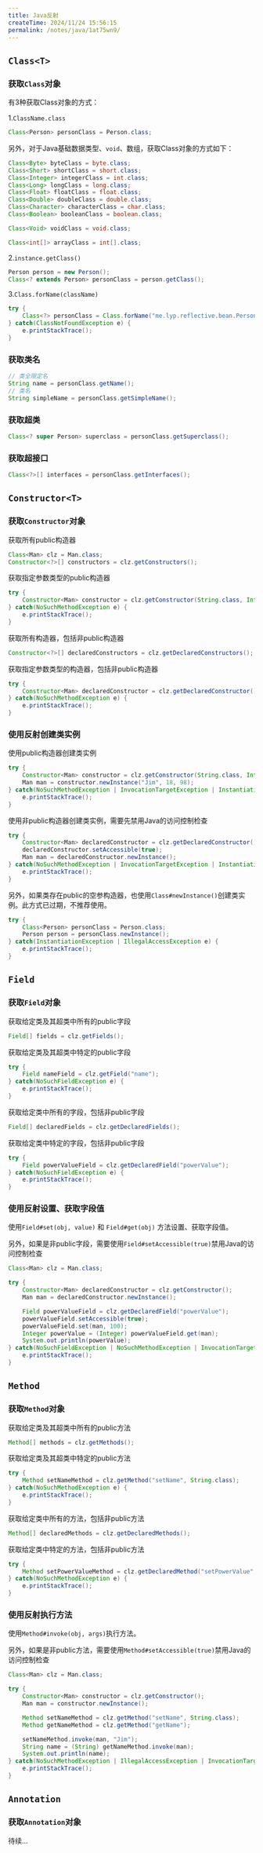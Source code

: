 ```yaml
---
title: Java反射
createTime: 2024/11/24 15:56:15
permalink: /notes/java/1at75wn9/
---
```

## `Class<T>`

### 获取`Class`对象

有3种获取Class对象的方式：

1.`ClassName.class`

```java
Class<Person> personClass = Person.class;
```

另外，对于Java基础数据类型、`void`、数组，获取Class对象的方式如下：

```java
Class<Byte> byteClass = byte.class;
Class<Short> shortClass = short.class;
Class<Integer> integerClass = int.class;
Class<Long> longClass = long.class;
Class<Float> floatClass = float.class;
Class<Double> doubleClass = double.class;
Class<Character> characterClass = char.class;
Class<Boolean> booleanClass = boolean.class;

Class<Void> voidClass = void.class;

Class<int[]> arrayClass = int[].class;
```

2.`instance.getClass()`

```java
Person person = new Person();
Class<? extends Person> personClass = person.getClass();
```

3.`Class.forName(className)`

```java
try {
    Class<?> personClass = Class.forName("me.lyp.reflective.bean.Person");
} catch(ClassNotFoundException e) {
    e.printStackTrace();
}
```

### 获取类名

```java
// 类全限定名
String name = personClass.getName();
// 类名
String simpleName = personClass.getSimpleName();
```

### 获取超类

```java
Class<? super Person> superclass = personClass.getSuperclass();
```

### 获取超接口

```java
Class<?>[] interfaces = personClass.getInterfaces();
```

## `Constructor<T>`

### 获取`Constructor`对象

获取所有public构造器

```java
Class<Man> clz = Man.class;
Constructor<?>[] constructors = clz.getConstructors();
```

获取指定参数类型的public构造器

```java
try {
    Constructor<Man> constructor = clz.getConstructor(String.class, Integer.class, Integer.class);
} catch(NoSuchMethodException e) {
    e.printStackTrace();
}
```

获取所有构造器，包括非public构造器

```java
Constructor<?>[] declaredConstructors = clz.getDeclaredConstructors();
```

获取指定参数类型的构造器，包括非public构造器

```java
try {
    Constructor<Man> declaredConstructor = clz.getDeclaredConstructor();
} catch(NoSuchMethodException e) {
    e.printStackTrace();
}
```

### 使用反射创建类实例

使用public构造器创建类实例

```java
try {
    Constructor<Man> constructor = clz.getConstructor(String.class, Integer.class, Integer.class);
    Man man = constructor.newInstance("Jim", 18, 98);
} catch(NoSuchMethodException | InvocationTargetException | InstantiationException | IllegalAccessException e) {
    e.printStackTrace();
}
```

使用非public构造器创建类实例，需要先禁用Java的访问控制检查

```java
try {
    Constructor<Man> declaredConstructor = clz.getDeclaredConstructor();
    declaredConstructor.setAccessible(true);
    Man man = declaredConstructor.newInstance();
} catch(NoSuchMethodException | InvocationTargetException | InstantiationException | IllegalAccessException e) {
    e.printStackTrace();
}
```

另外，如果类存在public的空参构造器，也使用`Class#newInstance()`创建类实例。此方式已过期，不推荐使用。

```java
try {
    Class<Person> personClass = Person.class;
    Person person = personClass.newInstance();
} catch(InstantiationException | IllegalAccessException e) {
    e.printStackTrace();
}
```

## `Field`

### 获取`Field`对象

获取给定类及其超类中所有的public字段

```java
Field[] fields = clz.getFields();
```

获取给定类及其超类中特定的public字段

```java
try {
    Field nameField = clz.getField("name");
} catch(NoSuchFieldException e) {
    e.printStackTrace();
}
```

获取给定类中所有的字段，包括非public字段

```java
Field[] declaredFields = clz.getDeclaredFields();
```

获取给定类中特定的字段，包括非public字段

```java
try {
    Field powerValueField = clz.getDeclaredField("powerValue");
} catch(NoSuchFieldException e) {
    e.printStackTrace();
}
```

### 使用反射设置、获取字段值

使用`Field#set(obj, value)` 和 `Field#get(obj)` 方法设置、获取字段值。

另外，如果是非public字段，需要使用`Field#setAccessible(true)`禁用Java的访问控制检查

```java
Class<Man> clz = Man.class;

try {
    Constructor<Man> declaredConstructor = clz.getConstructor();
    Man man = declaredConstructor.newInstance();

    Field powerValueField = clz.getDeclaredField("powerValue");
    powerValueField.setAccessible(true);
    powerValueField.set(man, 100);
    Integer powerValue = (Integer) powerValueField.get(man);
    System.out.println(powerValue);
} catch(NoSuchFieldException | NoSuchMethodException | InvocationTargetException | InstantiationException | IllegalAccessException e) {
    e.printStackTrace();
}
```

## `Method`

### 获取`Method`对象 

获取给定类及其超类中所有的public方法

```java
Method[] methods = clz.getMethods();
```

获取给定类及其超类中特定的public方法

```java
try {
    Method setNameMethod = clz.getMethod("setName", String.class);
} catch(NoSuchMethodException e) {
    e.printStackTrace();
}
```

获取给定类中所有的方法，包括非public方法

```java
Method[] declaredMethods = clz.getDeclaredMethods();
```

获取给定类中特定的方法，包括非public方法

```java
try {
    Method setPowerValueMethod = clz.getDeclaredMethod("setPowerValue", Integer.class);
} catch(NoSuchMethodException e) {
    e.printStackTrace();
}
```

### 使用反射执行方法

使用`Method#invoke(obj, args)`执行方法。

另外，如果是非public方法，需要使用`Method#setAccessible(true)`禁用Java的访问控制检查

```java
Class<Man> clz = Man.class;

try {
    Constructor<Man> constructor = clz.getConstructor();
    Man man = constructor.newInstance();

    Method setNameMethod = clz.getMethod("setName", String.class);
    Method getNameMethod = clz.getMethod("getName");

    setNameMethod.invoke(man, "Jim");
    String name = (String) getNameMethod.invoke(man);
    System.out.println(name);
} catch(NoSuchMethodException | IllegalAccessException | InvocationTargetException | InstantiationException e) {
    e.printStackTrace();
}
```

## `Annotation`

### 获取`Annotation`对象

待续...
